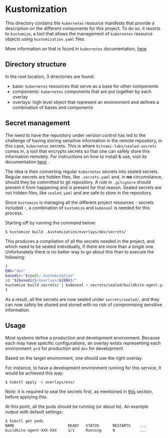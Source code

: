 # Kustomization

This directory contains the ```kubernetes``` resource manifests that provide a description on the different components
for this project. To do so, it resorts to ```kustomize```, a tool that allows the management of ```kubernetes```
resource objects using ```kustomization.yaml``` files.

More information on that is found in ```kubernetes```
documentation, [here](https://kubernetes.io/docs/tasks/manage-kubernetes-objects/kustomization/)

## Directory structure

In the root location, 3 directories are found:

* base: ```kubernetes``` resources that serve as a base for other components
* components: ```kubernetes``` components that are put together by each overlay
* overlays: high level object that represent an environment and defines a combination of bases and components

## Secret management

The need to have the repository under version control has led to the challenge of having storing sensitive information
in the remote repository, in this case, ```kubernetes``` secrets. This is where ```bitnami-labs/sealed-secrets``` comes
in, a tool that encrypts secrets so that one can safely store this information remotely. For instructions on how to
install & use, visit its documentation [here](https://github.com/bitnami-labs/sealed-secrets)
.

The idea is then converting regular ```kubernetes``` secrets into sealed secrets. Regular secrets are hidden files,
like ```.secrets.yaml``` and, in **no** circumstance, should they be committed to git repository. A rule
in ```.gitignore``` should prevent it from happening and is present for that reason. Sealed secrets are not hidden
files, like ```sealed.yaml``` and are safe to store in the repository.

Since ```kustomize``` is managing all the different project resources - secrets included -, a combination
of ```kustomize``` and ```kubeseal``` is needed for this process.

Starting off by running the command below:

```bash
$ kustomize build .kustomization/overlays/dev/secrets/
```

This produces a compilation of all the secrets needed in the project, and which need to be sealed individually, if there
are more than a single one. Unfortunately there is no better way to go about this than to execute the following:

```bash
(
ENV="dev"
basedir="$(pwd)/.kustomization"
cd "${basedir}/overlays/${ENV}/"
kustomize build secrets/ | kubeseal > secrets/sealed/buildkite-agent.yaml 
)
```

As a result, all the secrets are now sealed under ```secrets/sealed/```, and they can now safely be shared and stored
with no risk of compromising sensitive information.

## Usage

Most systems define a production and development environment. Because each may have specific configurations, an overlay
exists representing each environment: ```prd``` for production and ```dev``` for development.

Based on the target environment, one should use the right overlay.

For instance, to have a development environment running for this service, it would be achieved this way:

```bash
$ kubctl apply -k overlays/env/
```

Note: it is required to seal the secrets first, as mentioned in [this](#Secret-management) section, before applying
this.

At this point, all the pods should be running (or about to). An example output with default settings:

```bash
$ kubctl get pods
NAME                        READY   STATUS      RESTARTS    ...
buildkite-agent-XXX-XXX     1/1     Running     0           ...
```
